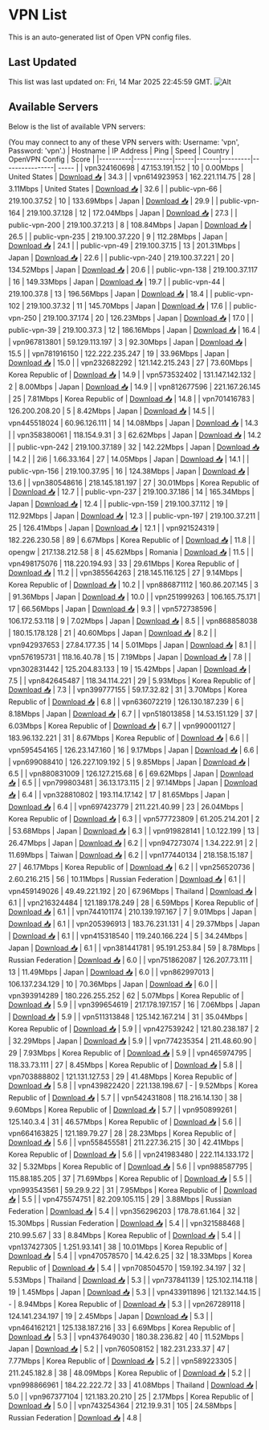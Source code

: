 # VPN List

This is an auto-generated list of Open VPN config files.

## Last Updated

This list was last updated on: Fri, 14 Mar 2025 22:45:59 GMT.
![Alt](https://repobeats.axiom.co/api/embed/186b98318ef1479477931607c1ad7d823f12451f.svg "Repobeats analytics image")

## Available Servers

Below is the list of available VPN servers:

(You may connect to any of these VPN servers with: Username: 'vpn', Password: 'vpn'.)
| Hostname | IP Address | Ping | Speed | Country | OpenVPN Config | Score |
|----------|------------|------|-------|---------|----------------| ----- |
| vpn324160698 | 47.153.191.152 | 10 | 0.00Mbps | United States | [Download 📥](./configs/server_0_US.ovpn) | 34.3 |
| vpn614923953 | 162.221.114.75 | 28 | 3.11Mbps | United States | [Download 📥](./configs/server_1_US.ovpn) | 32.6 |
| public-vpn-66 | 219.100.37.52 | 10 | 133.69Mbps | Japan | [Download 📥](./configs/server_2_JP.ovpn) | 29.9 |
| public-vpn-164 | 219.100.37.128 | 12 | 172.04Mbps | Japan | [Download 📥](./configs/server_3_JP.ovpn) | 27.3 |
| public-vpn-200 | 219.100.37.213 | 8 | 108.84Mbps | Japan | [Download 📥](./configs/server_4_JP.ovpn) | 26.5 |
| public-vpn-235 | 219.100.37.220 | 9 | 112.28Mbps | Japan | [Download 📥](./configs/server_5_JP.ovpn) | 24.1 |
| public-vpn-49 | 219.100.37.15 | 13 | 201.31Mbps | Japan | [Download 📥](./configs/server_6_JP.ovpn) | 22.6 |
| public-vpn-240 | 219.100.37.221 | 20 | 134.52Mbps | Japan | [Download 📥](./configs/server_7_JP.ovpn) | 20.6 |
| public-vpn-138 | 219.100.37.117 | 16 | 149.33Mbps | Japan | [Download 📥](./configs/server_8_JP.ovpn) | 19.7 |
| public-vpn-44 | 219.100.37.8 | 13 | 196.56Mbps | Japan | [Download 📥](./configs/server_9_JP.ovpn) | 18.4 |
| public-vpn-102 | 219.100.37.32 | 11 | 145.70Mbps | Japan | [Download 📥](./configs/server_10_JP.ovpn) | 17.6 |
| public-vpn-250 | 219.100.37.174 | 20 | 126.23Mbps | Japan | [Download 📥](./configs/server_11_JP.ovpn) | 17.0 |
| public-vpn-39 | 219.100.37.3 | 12 | 186.16Mbps | Japan | [Download 📥](./configs/server_12_JP.ovpn) | 16.4 |
| vpn967813801 | 59.129.113.197 | 3 | 92.30Mbps | Japan | [Download 📥](./configs/server_13_JP.ovpn) | 15.5 |
| vpn781916150 | 122.222.235.247 | 19 | 33.96Mbps | Japan | [Download 📥](./configs/server_14_JP.ovpn) | 15.0 |
| vpn232682292 | 121.142.215.243 | 27 | 73.60Mbps | Korea Republic of | [Download 📥](./configs/server_15_KR.ovpn) | 14.9 |
| vpn573532402 | 131.147.142.132 | 2 | 8.00Mbps | Japan | [Download 📥](./configs/server_16_JP.ovpn) | 14.9 |
| vpn812677596 | 221.167.26.145 | 25 | 7.81Mbps | Korea Republic of | [Download 📥](./configs/server_17_KR.ovpn) | 14.8 |
| vpn701416783 | 126.200.208.20 | 5 | 8.42Mbps | Japan | [Download 📥](./configs/server_18_JP.ovpn) | 14.5 |
| vpn445518024 | 60.96.126.111 | 14 | 14.08Mbps | Japan | [Download 📥](./configs/server_19_JP.ovpn) | 14.3 |
| vpn358380061 | 118.154.9.31 | 3 | 62.62Mbps | Japan | [Download 📥](./configs/server_20_JP.ovpn) | 14.2 |
| public-vpn-242 | 219.100.37.189 | 32 | 142.22Mbps | Japan | [Download 📥](./configs/server_21_JP.ovpn) | 14.2 |
| 2i6 | 1.66.33.164 | 27 | 14.05Mbps | Japan | [Download 📥](./configs/server_22_JP.ovpn) | 14.1 |
| public-vpn-156 | 219.100.37.95 | 16 | 124.38Mbps | Japan | [Download 📥](./configs/server_23_JP.ovpn) | 13.6 |
| vpn380548616 | 218.145.181.197 | 27 | 30.01Mbps | Korea Republic of | [Download 📥](./configs/server_24_KR.ovpn) | 12.7 |
| public-vpn-237 | 219.100.37.186 | 14 | 165.34Mbps | Japan | [Download 📥](./configs/server_25_JP.ovpn) | 12.4 |
| public-vpn-159 | 219.100.37.112 | 19 | 112.92Mbps | Japan | [Download 📥](./configs/server_26_JP.ovpn) | 12.3 |
| public-vpn-197 | 219.100.37.211 | 25 | 126.41Mbps | Japan | [Download 📥](./configs/server_27_JP.ovpn) | 12.1 |
| vpn921524319 | 182.226.230.58 | 89 | 6.67Mbps | Korea Republic of | [Download 📥](./configs/server_28_KR.ovpn) | 11.8 |
| opengw | 217.138.212.58 | 8 | 45.62Mbps | Romania | [Download 📥](./configs/server_29_RO.ovpn) | 11.5 |
| vpn498175076 | 118.220.194.93 | 33 | 29.61Mbps | Korea Republic of | [Download 📥](./configs/server_30_KR.ovpn) | 11.2 |
| vpn385564263 | 218.145.116.125 | 27 | 9.14Mbps | Korea Republic of | [Download 📥](./configs/server_31_KR.ovpn) | 10.2 |
| vpn886871112 | 160.86.207.145 | 3 | 91.36Mbps | Japan | [Download 📥](./configs/server_32_JP.ovpn) | 10.0 |
| vpn251999263 | 106.165.75.171 | 17 | 66.56Mbps | Japan | [Download 📥](./configs/server_33_JP.ovpn) | 9.3 |
| vpn572738596 | 106.172.53.118 | 9 | 7.02Mbps | Japan | [Download 📥](./configs/server_34_JP.ovpn) | 8.5 |
| vpn868858038 | 180.15.178.128 | 21 | 40.60Mbps | Japan | [Download 📥](./configs/server_35_JP.ovpn) | 8.2 |
| vpn942937653 | 27.84.177.35 | 14 | 5.01Mbps | Japan | [Download 📥](./configs/server_36_JP.ovpn) | 8.1 |
| vpn576195731 | 118.16.40.78 | 15 | 7.19Mbps | Japan | [Download 📥](./configs/server_37_JP.ovpn) | 7.8 |
| vpn302831442 | 125.204.83.133 | 19 | 15.42Mbps | Japan | [Download 📥](./configs/server_38_JP.ovpn) | 7.5 |
| vpn842645487 | 118.34.114.221 | 29 | 5.93Mbps | Korea Republic of | [Download 📥](./configs/server_39_KR.ovpn) | 7.3 |
| vpn399777155 | 59.17.32.82 | 31 | 3.70Mbps | Korea Republic of | [Download 📥](./configs/server_40_KR.ovpn) | 6.8 |
| vpn636072219 | 126.130.187.239 | 6 | 8.18Mbps | Japan | [Download 📥](./configs/server_41_JP.ovpn) | 6.7 |
| vpn518013858 | 14.53.151.129 | 37 | 6.03Mbps | Korea Republic of | [Download 📥](./configs/server_42_KR.ovpn) | 6.7 |
| vpn990001127 | 183.96.132.221 | 31 | 8.67Mbps | Korea Republic of | [Download 📥](./configs/server_43_KR.ovpn) | 6.6 |
| vpn595454165 | 126.23.147.160 | 16 | 9.17Mbps | Japan | [Download 📥](./configs/server_44_JP.ovpn) | 6.6 |
| vpn699088410 | 126.227.109.192 | 5 | 9.85Mbps | Japan | [Download 📥](./configs/server_45_JP.ovpn) | 6.5 |
| vpn880831009 | 126.127.215.68 | 6 | 69.62Mbps | Japan | [Download 📥](./configs/server_46_JP.ovpn) | 6.5 |
| vpn799803481 | 36.13.173.115 | 2 | 97.14Mbps | Japan | [Download 📥](./configs/server_47_JP.ovpn) | 6.4 |
| vpn328810802 | 193.114.17.142 | 17 | 81.65Mbps | Japan | [Download 📥](./configs/server_48_JP.ovpn) | 6.4 |
| vpn697423779 | 211.221.40.99 | 23 | 26.04Mbps | Korea Republic of | [Download 📥](./configs/server_49_KR.ovpn) | 6.3 |
| vpn577723809 | 61.205.214.201 | 2 | 53.68Mbps | Japan | [Download 📥](./configs/server_50_JP.ovpn) | 6.3 |
| vpn919828141 | 1.0.122.199 | 13 | 26.47Mbps | Japan | [Download 📥](./configs/server_51_JP.ovpn) | 6.2 |
| vpn947273074 | 1.34.222.91 | 2 | 11.69Mbps | Taiwan | [Download 📥](./configs/server_52_TW.ovpn) | 6.2 |
| vpn177440134 | 218.158.15.187 | 27 | 46.17Mbps | Korea Republic of | [Download 📥](./configs/server_53_KR.ovpn) | 6.2 |
| vpn256520736 | 2.60.216.215 | 56 | 10.11Mbps | Russian Federation | [Download 📥](./configs/server_54_RU.ovpn) | 6.1 |
| vpn459149026 | 49.49.221.192 | 20 | 67.96Mbps | Thailand | [Download 📥](./configs/server_55_TH.ovpn) | 6.1 |
| vpn216324484 | 121.189.178.249 | 28 | 6.59Mbps | Korea Republic of | [Download 📥](./configs/server_56_KR.ovpn) | 6.1 |
| vpn744101174 | 210.139.197.167 | 7 | 9.01Mbps | Japan | [Download 📥](./configs/server_57_JP.ovpn) | 6.1 |
| vpn205396913 | 183.76.231.131 | 4 | 29.37Mbps | Japan | [Download 📥](./configs/server_58_JP.ovpn) | 6.1 |
| vpn415318540 | 119.240.166.224 | 5 | 34.24Mbps | Japan | [Download 📥](./configs/server_59_JP.ovpn) | 6.1 |
| vpn381441781 | 95.191.253.84 | 59 | 8.78Mbps | Russian Federation | [Download 📥](./configs/server_60_RU.ovpn) | 6.0 |
| vpn751862087 | 126.207.73.111 | 13 | 11.49Mbps | Japan | [Download 📥](./configs/server_61_JP.ovpn) | 6.0 |
| vpn862997013 | 106.137.234.129 | 10 | 70.36Mbps | Japan | [Download 📥](./configs/server_62_JP.ovpn) | 6.0 |
| vpn393914289 | 180.226.255.252 | 62 | 5.07Mbps | Korea Republic of | [Download 📥](./configs/server_63_KR.ovpn) | 5.9 |
| vpn399654619 | 217.178.197.157 | 16 | 7.06Mbps | Japan | [Download 📥](./configs/server_64_JP.ovpn) | 5.9 |
| vpn511313848 | 125.142.167.214 | 31 | 35.04Mbps | Korea Republic of | [Download 📥](./configs/server_65_KR.ovpn) | 5.9 |
| vpn427539242 | 121.80.238.187 | 2 | 32.29Mbps | Japan | [Download 📥](./configs/server_66_JP.ovpn) | 5.9 |
| vpn774235354 | 211.48.60.90 | 29 | 7.93Mbps | Korea Republic of | [Download 📥](./configs/server_67_KR.ovpn) | 5.9 |
| vpn465974795 | 118.33.73.111 | 27 | 8.45Mbps | Korea Republic of | [Download 📥](./configs/server_68_KR.ovpn) | 5.8 |
| vpn703888802 | 121.131.127.53 | 29 | 41.48Mbps | Korea Republic of | [Download 📥](./configs/server_69_KR.ovpn) | 5.8 |
| vpn439822420 | 221.138.198.67 | - | 9.52Mbps | Korea Republic of | [Download 📥](./configs/server_70_KR.ovpn) | 5.7 |
| vpn542431808 | 118.216.14.130 | 38 | 9.60Mbps | Korea Republic of | [Download 📥](./configs/server_71_KR.ovpn) | 5.7 |
| vpn950899261 | 125.140.3.4 | 31 | 46.57Mbps | Korea Republic of | [Download 📥](./configs/server_72_KR.ovpn) | 5.6 |
| vpn664163825 | 121.189.79.27 | 28 | 28.23Mbps | Korea Republic of | [Download 📥](./configs/server_73_KR.ovpn) | 5.6 |
| vpn558455581 | 211.227.36.215 | 30 | 42.41Mbps | Korea Republic of | [Download 📥](./configs/server_74_KR.ovpn) | 5.6 |
| vpn241983480 | 222.114.133.172 | 32 | 5.32Mbps | Korea Republic of | [Download 📥](./configs/server_75_KR.ovpn) | 5.6 |
| vpn988587795 | 115.88.185.205 | 37 | 71.69Mbps | Korea Republic of | [Download 📥](./configs/server_76_KR.ovpn) | 5.5 |
| vpn993543561 | 59.29.9.22 | 31 | 7.95Mbps | Korea Republic of | [Download 📥](./configs/server_77_KR.ovpn) | 5.5 |
| vpn475574751 | 82.209.105.115 | 29 | 3.88Mbps | Russian Federation | [Download 📥](./configs/server_78_RU.ovpn) | 5.4 |
| vpn356296203 | 178.78.61.164 | 32 | 15.30Mbps | Russian Federation | [Download 📥](./configs/server_79_RU.ovpn) | 5.4 |
| vpn321588468 | 210.99.5.67 | 33 | 8.84Mbps | Korea Republic of | [Download 📥](./configs/server_80_KR.ovpn) | 5.4 |
| vpn137427305 | 1.251.93.141 | 38 | 10.01Mbps | Korea Republic of | [Download 📥](./configs/server_81_KR.ovpn) | 5.4 |
| vpn470578570 | 14.42.6.25 | 32 | 18.33Mbps | Korea Republic of | [Download 📥](./configs/server_82_KR.ovpn) | 5.4 |
| vpn708504570 | 159.192.34.197 | 32 | 5.53Mbps | Thailand | [Download 📥](./configs/server_83_TH.ovpn) | 5.3 |
| vpn737841139 | 125.102.114.118 | 19 | 1.45Mbps | Japan | [Download 📥](./configs/server_84_JP.ovpn) | 5.3 |
| vpn433911896 | 121.132.144.15 | - | 8.94Mbps | Korea Republic of | [Download 📥](./configs/server_85_KR.ovpn) | 5.3 |
| vpn267289118 | 124.141.234.197 | 19 | 2.45Mbps | Japan | [Download 📥](./configs/server_86_JP.ovpn) | 5.3 |
| vpn464162121 | 125.138.187.216 | 33 | 6.69Mbps | Korea Republic of | [Download 📥](./configs/server_87_KR.ovpn) | 5.3 |
| vpn437649030 | 180.38.236.82 | 40 | 11.52Mbps | Japan | [Download 📥](./configs/server_88_JP.ovpn) | 5.2 |
| vpn760508152 | 182.231.233.37 | 47 | 7.77Mbps | Korea Republic of | [Download 📥](./configs/server_89_KR.ovpn) | 5.2 |
| vpn589223305 | 211.245.182.8 | 38 | 48.09Mbps | Korea Republic of | [Download 📥](./configs/server_90_KR.ovpn) | 5.2 |
| vpn998866961 | 184.22.222.72 | 33 | 41.08Mbps | Thailand | [Download 📥](./configs/server_91_TH.ovpn) | 5.0 |
| vpn967377104 | 121.183.20.210 | 25 | 2.17Mbps | Korea Republic of | [Download 📥](./configs/server_92_KR.ovpn) | 5.0 |
| vpn743254364 | 212.19.9.31 | 105 | 24.58Mbps | Russian Federation | [Download 📥](./configs/server_93_RU.ovpn) | 4.8 |
